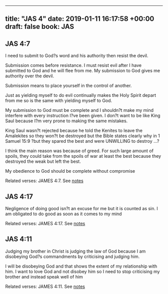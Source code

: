 
---
title: "JAS 4"
date: 2019-01-11 16:17:58 +00:00
draft: false
book: JAS
---

## JAS 4:7

I need to submit to God?s word and his authority then resist the devil.

Submission comes before resistance. I must resist evil after I have submitted to God and he will flee from me. My submission to God gives me authority over the devil.

Submission means to place yourself in the control of another. 

Just as yielding myself to do evil continually makes the Holy Spirit depart from me so is the same with yielding myself to God.

My submission to God must be complete and I shouldn?t make my mind interfere with every instruction I?ve been given. I don?t want to be like King Saul because I?m very prone to making the same mistakes.

King Saul wasn?t rejected because he told the Kenites to leave the Amalekites so they won?t be destroyed but the Bible states clearly why in 1 Samuel 15:9 ?but they spared the best and were UNWILLING to destroy ...?

I think the main reason was because of greed. For such large amount of spoils, they could take from the spoils of war at least the best because they destroyed the weak but left the best.

My obedience to God should be complete without compromise

Related verses: JAMES 4:7. See [notes](https://my.bible.com/notes/3074990885722383208)


## JAS 4:17

Negligence of doing good isn?t an excuse for me but it is counted as sin. I am obligated to do good as soon as it comes to my mind

Related verses: JAMES 4:17. See [notes](https://my.bible.com/notes/3074979309216850700)


## JAS 4:11

Judging my brother in Christ is judging the law of God because I am disobeying God?s commandments by criticising and judging him.

I will be disobeying God and that shows the extent of my relationship with him. I want to love God and not disobey him so I need to stop criticising my brother and instead speak well of him

Related verses: JAMES 4:11. See [notes](https://my.bible.com/notes/3074978048409068285)

